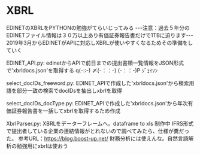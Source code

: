 # XBRL

EDINETのXBRLをPYTHONの勉強がてらいじってみる
---注意：過去５年分のEDINETファイル情報は３０万以上あり有価証券報告書だけで1TBに迫ります---
2019年3月からEDINETがAPIに対応しXBRLが使いやすくなるためその準備をしていく

EDINET_API.py:
edinetからAPIで前日までの提出書類一覧情報をJSON形式で'xbrldocs.json'を取得する
q(-::-) 〆(-：：-) (-：：-)P ｼﾞｪｲｿﾝ

select_docIDs_freeword.py:
EDINET_APIで作成した'xbrldocs.json'から検索用語を部分一致の検索でdocIDsを抽出しxbrlを取得

select_docIDs_docType.py:
EDINET_APIで作成した'xbrldocs.json'から年次有価証券報告書を一括してxbrlを取得するため作成

XbrlParser.py:
XBRLをデーターフレームへ。dataframe to xls 制作中
IFRS形式で提出者している企業の連結情報がとれないので調べてみたら、仕様が糞だった。
参考URL：https://blog.boost-up.net/
財務分析には使えんな。自然言語解析の勉強用にxbrlは使おう


